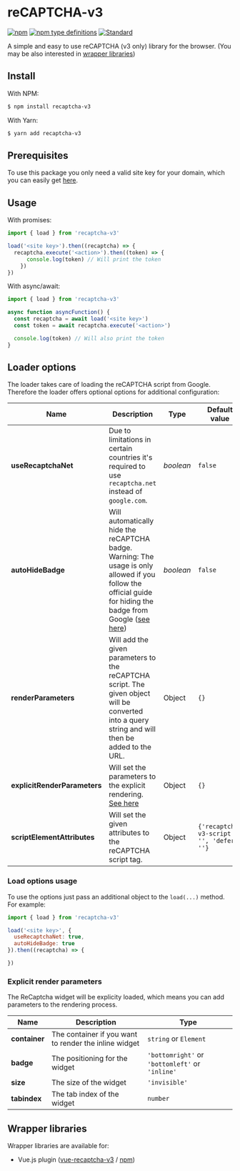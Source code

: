 # reCAPTCHA-v3

[![npm](https://img.shields.io/npm/v/recaptcha-v3.svg)](https://www.npmjs.com/package/recaptcha-v3)
[![npm type definitions](https://img.shields.io/npm/types/recaptcha-v3.svg)](https://www.npmjs.com/package/recaptcha-v3)
[![Standard](https://img.shields.io/badge/code_style-standard-brightgreen.svg)](https://standardjs.com)

A simple and easy to use reCAPTCHA (v3 only) library for the browser. (You may be also interested in [wrapper libraries](#wrapper-libraries))

## Install

With NPM:

```bash
$ npm install recaptcha-v3
```

With Yarn:

```bash
$ yarn add recaptcha-v3
```

## Prerequisites

To use this package you only need a valid site key for your domain, which you can easily get [here](https://www.google.com/recaptcha).

## Usage

With promises:

```javascript
import { load } from 'recaptcha-v3'

load('<site key>').then((recaptcha) => {
  recaptcha.execute('<action>').then((token) => {
      console.log(token) // Will print the token
    })
})
```

With async/await:

```javascript
import { load } from 'recaptcha-v3'

async function asyncFunction() {
  const recaptcha = await load('<site key>')
  const token = await recaptcha.execute('<action>')

  console.log(token) // Will also print the token
}
```

## Loader options

The loader takes care of loading the reCAPTCHA script from Google.
Therefore the loader offers optional options for additional configuration:

| Name                         | Description                                                                                                                                                                                                                                                             | Type      | Default value                              |
| ---------------------------- | ----------------------------------------------------------------------------------------------------------------------------------------------------------------------------------------------------------------------------------------------------------------------- | --------- | -------------------------------------------|
| **useRecaptchaNet**          | Due to limitations in certain countries it's required to use `recaptcha.net` instead of `google.com`.                                                                                                                                                                   | _boolean_ | `false`                                    |
| **autoHideBadge**            | Will automatically hide the reCAPTCHA badge. Warning: The usage is only allowed if you follow the official guide for hiding the badge from Google ([see here](https://developers.google.com/recaptcha/docs/faq#id-like-to-hide-the-recaptcha-v3-badge-what-is-allowed)) | _boolean_ | `false`                                    |
| **renderParameters**         | Will add the given parameters to the reCAPTCHA script. The given object will be converted into a query string and will then be added to the URL.                                                                                                                        | Object    | `{}`                                       |
| **explicitRenderParameters** | Will set the parameters to the explicit rendering. [See here](#explicit-render-parameters)                                                                                                                                                                              | Object    | `{}`                                       |
| **scriptElementAttributes**  | Will set the given attributes to the reCAPTCHA script tag.                                                                                                                                                                                                              | Object    | `{'recaptcha-v3-script': '', 'defer': ''}` |

### Load options usage

To use the options just pass an additional object to the `load(...)` method.
For example:

```javascript
import { load } from 'recaptcha-v3'

load('<site key>', {
  useRecaptchaNet: true,
  autoHideBadge: true
}).then((recaptcha) => {

})
``` 
### Explicit render parameters
The ReCaptcha widget will be explicity loaded, which means you can add parameters to the rendering process.

| Name | Description | Type |
| ---- | ----------- | ---- |
| **container** | The container if you want to render the inline widget | `string` or `Element` |
| **badge** | The positioning for the widget | `'bottomright'` or `'bottomleft'` or `'inline'` |
| **size** | The size of the widget | `'invisible'` |
| **tabindex** | The tab index of the widget | `number` | 


## Wrapper libraries

Wrapper libraries are available for:

-   Vue.js plugin ([vue-recaptcha-v3](https://github.com/AurityLab/vue-recaptcha-v3) / [npm](https://www.npmjs.com/package/vue-recaptcha-v3))
